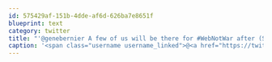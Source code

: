 ```yaml
---
id: 575429af-151b-4dde-af6d-626ba7e8651f
blueprint: text
category: twitter
title: "'@genebernier A few of us will be there for #WebNotWar after (Saturday).  You guys still going to be around?"
caption: '<span class="username username_linked">@<a href="https://twitter.com/genebernier" title="Gene Bernier">genebernier</a></span> A few of us will be there for <span class="hashtag hashtag_local">#<a href="http://tweettemp.darylchymko.ca/?tag=webnotwar">WebNotWar</a> after (Saturday).  You guys still going to be around?'
---
```

